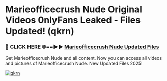 # Marieofficecrush Nude Original Videos 0nlyFans Leaked - Files Updated! (qkrn)

<h3>🔴 CLICK HERE 🌐==►► <a href="https://tinyurl.com/5h6xmrr3" rel="nofollow">Marieofficecrush Nude Updated Files</a></h3>

Get Marieofficecrush Nude and all content. Now you can access all videos and pictures of Marieofficecrush Nude. New Updated Files 2025!

[![qkrn](https://i.imgur.com/KVD873Z.gif)](https://tinyurl.com/5h6xmrr3)
